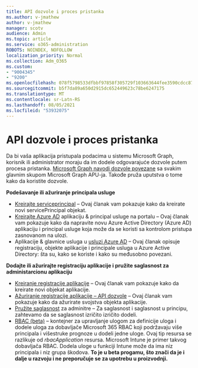 ```yaml
---
title: API dozvole i proces pristanka
ms.author: v-jmathew
author: v-jmathew
manager: scotv
audience: Admin
ms.topic: article
ms.service: o365-administration
ROBOTS: NOINDEX, NOFOLLOW
localization_priority: Normal
ms.collection: Adm_O365
ms.custom:
- "9004345"
- "9200"
ms.openlocfilehash: 078f5798533dfbbf97858f305729f103663644fee3590cdcc877233041adae81
ms.sourcegitcommit: b5f7da89a650d2915dc652449623c78be6247175
ms.translationtype: MT
ms.contentlocale: sr-Latn-RS
ms.lasthandoff: 08/05/2021
ms.locfileid: "53932075"
---
```

# <a name="api-permissions-and-consent-process"></a>API dozvole i proces pristanka

Da bi vaša aplikacija pristupala podacima u sistemu Microsoft Graph, korisnik ili administrator moraju da im dodele odgovarajuće dozvole putem procesa pristanka. [Microsoft Graph navodi dozvole povezane](https://docs.microsoft.com/graph/permissions-reference) sa svakim glavnim skupom Microsoft Graph APU-ja. Takođe pruža uputstva o tome kako da koristite dozvole.

**Podešavanje ili ažuriranje principala usluge**

- [Kreirajte serviceprincipal](https://docs.microsoft.com/graph/api/serviceprincipal-post-serviceprincipals) – Ovaj članak vam pokazuje kako da kreirate novi servicePrincipal objekat.
- [Kreirajte Azure AD](https://docs.microsoft.com/azure/active-directory/develop/howto-create-service-principal-portal) aplikaciju & principal usluge na portalu – Ovaj članak vam pokazuje kako da napravite novu Azure Active Directory (Azure AD) aplikaciju i principal usluge koja može da se koristi sa kontrolom pristupa zasnovanom na ulozi.
- Aplikacije & glavnice usluga u [usluzi Azure AD](https://docs.microsoft.com/azure/active-directory/develop/app-objects-and-service-principals) – Ovaj članak opisuje registraciju, objekte aplikacije i principale usluga u Azure Active Directory: šta su, kako se koriste i kako su međusobno povezani.

**Dodajte ili ažurirajte registraciju aplikacije i pružite saglasnost za administarcionu aplikaciju**

- [Kreiranje registracije aplikacije](https://docs.microsoft.com/graph/api/application-post-applications) – Ovaj članak vam pokazuje kako da kreirate novi objekat aplikacije.
- [Ažuriranje registracije aplikacije – API dozvole](https://docs.microsoft.com/graph/api/application-update) – Ovaj članak vam pokazuje kako da ažurirate svojstva objekta aplikacije.
- [Pružite saglasnost](https://docs.microsoft.com/graph/security-authorization#grant-permissions-to-an-application) za adminitre – Za saglasnost i saglasnost u principu, zahtevamo da se saglasnost izričito izričito dodeli.
- [RBAC (beta)](https://docs.microsoft.com/graph/api/resources/rbacapplicationmultiple) – kontejner za upravljanje ulogom za definicije uloga i dodele uloga za dobavljače Microsoft 365 RBAC koji podržavaju više principala i višestruke prognoze u dodeli jedne uloge. Ovaj tip resursa se razlikuje od *rbacApplication* resursa. Microsoft Intune je primer takvog dobavljača RBAC. Dodela uloge u funkciji Intune može da ima niz principala i niz grupa škodova. **To je u beta progamu, što znači da je i dalje u razvoju i ne preporučuje se za upotrebu u proizvodnji.**
